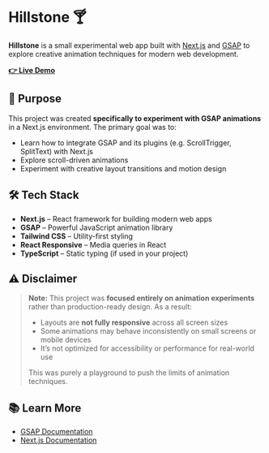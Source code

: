 # Hillstone 🍸

**Hillstone** is a small experimental web app built with [Next.js](https://nextjs.org/) and [GSAP](https://gsap.com/) to explore creative animation techniques for modern web development.

[**👉 Live Demo**](https://hillstone.vercel.app)

## 🚀 Purpose

This project was created **specifically to experiment with GSAP animations** in a Next.js environment. The primary goal was to:

- Learn how to integrate GSAP and its plugins (e.g. ScrollTrigger, SplitText) with Next.js
- Explore scroll-driven animations
- Experiment with creative layout transitions and motion design

## 🛠️ Tech Stack

- **Next.js** – React framework for building modern web apps
- **GSAP** – Powerful JavaScript animation library
- **Tailwind CSS** – Utility-first styling
- **React Responsive** – Media queries in React
- **TypeScript** – Static typing (if used in your project)

## ⚠️ Disclaimer

> **Note:** This project was **focused entirely on animation experiments** rather than production-ready design. As a result:
>
> - Layouts are **not fully responsive** across all screen sizes
> - Some animations may behave inconsistently on small screens or mobile devices
> - It’s not optimized for accessibility or performance for real-world use
>
> This was purely a playground to push the limits of animation techniques.

## 📚 Learn More

- [GSAP Documentation](https://gsap.com/docs/)
- [Next.js Documentation](https://nextjs.org/docs)
